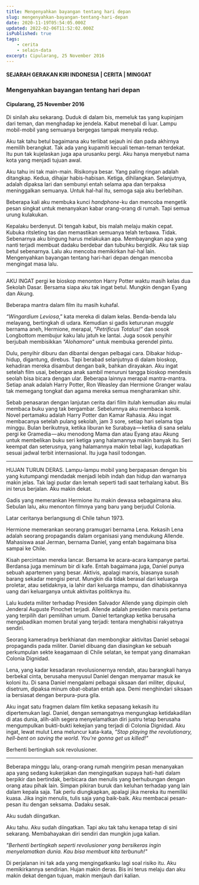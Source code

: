 ```yaml
---
title: Mengenyahkan bayangan tentang hari depan
slug: mengenyahkan-bayangan-tentang-hari-depan
date: 2020-11-19T05:54:05.000Z
updated: 2022-02-06T11:52:02.000Z
isPublished: true
tags: 
    - cerita
    - selain-data
excerpt: Cipularang, 25 November 2016
---
```


#### SEJARAH GERAKAN KIRI INDONESIA | CERITA | MINGGAT

### Mengenyahkan bayangan tentang hari depan

#### Cipularang, 25 November 2016

Di sinilah aku sekarang. Duduk di dalam bis, memeluk tas yang kupinjam dari teman, dan menghadap ke jendela. Kabut menebal di luar. Lampu mobil-mobil yang semuanya bergegas tampak menyala redup.

Aku tak tahu betul bagaimana aku terlibat sejauh ini dan pada akhirnya memilih berangkat. Tak ada yang kupamiti kecuali teman-teman terdekat. Itu pun tak kujelaskan juga apa urusanku pergi. Aku hanya menyebut nama kota yang menjadi tujuan awal.

Aku tahu ini tak main-main. Risikonya besar. Yang paling ringan adalah ditangkap. Kedua, dihajar habis-habisan. Ketiga, dihilangkan. Selanjutnya, adalah dipaksa lari dan sembunyi entah selama apa dan terpaksa meninggalkan semuanya. Untuk hal-hal itu, semoga saja aku berlebihan.

Beberapa kali aku membuka kunci *handphone*-ku dan mencoba mengetik pesan singkat untuk menanyakan kabar orang-orang di rumah. Tapi semua urung kulakukan.

Kepalaku berdenyut. Di tengah kabut, bis malah melaju makin cepat. Kubuka ritsleting tas dan memastikan semuanya telah terbawa. Tidak. Sebenarnya aku bingung harus melakukan apa. Membayangkan apa yang nanti terjadi membuat dadaku berdebar dan tubuhku bergidik. Aku tak siap betul sebenarnya. Lalu aku mencoba memikirkan hal-hal lain. Mengenyahkan bayangan tentang hari-hari depan dengan mencoba mengingat masa lalu.

---

AKU INGAT pergi ke bioskop menonton Harry Potter waktu masih kelas dua Sekolah Dasar. Bersama siapa aku tak ingat betul. Mungkin dengan Eyang dan Akung.

Beberapa mantra dalam film itu masih kuhafal.

*“Wingardium Leviosa*,” kata mereka di dalam kelas. Benda-benda lalu melayang, bertingkah di udara. Kemudian si gadis keturunan *muggle* bernama aneh, Hermione, merapal, “*Petrificus Totalus!”* dan sosok Longbottom membujur kaku lalu jatuh ke lantai. Juga sosok penyihir berjubah membisikkan *"Alohamora"* untuk membuka gerendel pintu.

Dulu, penyihir diburu dan dibantai dengan pelbagai cara. Dibakar hidup-hidup, digantung, direbus. Tapi berabad selanjutnya di dalam bioskop, kehadiran mereka disambut dengan baik, bahkan dirayakan. Aku ingat setelah film usai, beberapa anak sambil menuruni tangga bioskop mendesis seolah bisa bicara dengan ular. Beberapa lainnya merapal mantra-mantra. Setiap anak adalah Harry Potter, Ron Weasley dan Hermione Granger walau tak memegang tongkat dan agama mereka semua mengharamkan sihir.

Sebab penasaran dengan lanjutan cerita dari film itulah kemudian aku mulai membaca buku yang tak bergambar. Sebelumnya aku membaca komik. Novel pertamaku adalah Harry Potter dan Kamar Rahasia. Aku ingat membacanya setelah pulang sekolah, jam 3 sore, setiap hari selama tiga minggu. Bulan berikutnya, ketika liburan ke Surabaya — ketika di sana selalu pergi ke Gramedia — aku menodong Mama dan atau Eyang atau Akung untuk membelikan buku seri ketiga yang halamannya makin banyak itu. Seri keempat dan seterusnya, yang halamannya makin tebal lagi, kudapatkan sesuai jadwal terbit internasional. Itu juga hasil todongan.

---

HUJAN TURUN DERAS. Lampu-lampu mobil yang berpapasan dengan bis yang kutumpangi mendadak menjadi lebih indah dan hidup dan warnanya makin jelas. Tak lagi pudar dan lemah seperti tadi saat terhalang kabut. Bis ini terus berjalan. Aku makin dekat.

Gadis yang memerankan Hermione itu makin dewasa sebagaimana aku. Sebulan lalu, aku menonton filmnya yang baru yang berjudul Colonia.

Latar ceritanya berlangsung di Chile tahun 1973.

Hermione memerankan seorang pramugari bernama Lena. Kekasih Lena adalah seorang propagandis dalam organisasi yang mendukung Allende. Mahasiswa asal Jerman, bernama Daniel, yang entah bagaimana bisa sampai ke Chile.

Kisah percintaan mereka lancar. Bersama ke acara-acara kampanye partai. Berdansa juga meminum bir di kafe. Entah bagaimana juga, Daniel punya sebuah apartemen yang besar. Aktivis, apalagi marxis, biasanya susah barang sekadar mengisi perut. Mungkin dia tidak berasal dari keluarga proletar, atau setidaknya, ia lahir dari keluarga mampu, dan dihabiskannya uang dari keluarganya untuk aktivitas politiknya itu.

Lalu kudeta militer terhadap Presiden Salvador Allende yang dipimpin oleh Jenderal Auguste Pinochet terjadi. Allende adalah presiden marxis pertama yang terpilih dari pemilihan umum. Daniel tertangkap ketika berusaha mengabadikan momen brutal yang terjadi: tentara menghabisi rakyatnya sendiri.

Seorang kameradnya berkhianat dan membongkar aktivitas Daniel sebagai propagandis pada militer. Daniel dibuang dan diasingkan ke sebuah perkumpulan sekte keagamaan di Chile selatan, ke tempat yang dinamakan Colonia Dignidad.

Lena, yang kadar kesadaran revolusionernya rendah, atau barangkali hanya berbekal cinta, berusaha menyusul Daniel dengan menyamar masuk ke koloni itu. Di sana Daniel mengalami pelbagai siksaan dari militer, dipukul, disetrum, dipaksa minum obat-obatan entah apa. Demi menghindari siksaan ia bersiasat dengan berpura-pura gila.

Aku ingat satu fragmen dalam film ketika sepasang kekasih itu dipertemukan lagi. Daniel, dengan semangatnya mengungkap ketidakadilan di atas dunia, alih-alih segera menyelamatkan diri justru tetap berusaha mengumpulkan bukti-bukti kekejian yang terjadi di Colonia Dignidad. Aku ingat, lewat mulut Lena meluncur kata-kata, *"Stop playing the revolutionary, hell-bent on saving the world. You're gonna get us killed!"*

Berhenti bertingkah sok revolusioner.

---

Beberapa minggu lalu, orang-orang rumah mengirim pesan menanyakan apa yang sedang kukerjakan dan mengingatkan supaya hati-hati dalam berpikir dan bertindak, berbicara dan menulis yang berhubungan dengan orang atau pihak lain. Simpan pikiran buruk dan keluhan terhadap yang lain dalam kepala saja. Tak perlu diungkapkan, apalagi jika mereka itu memiliki kuasa. Jika ingin menulis, tulis saja yang baik-baik. Aku membacai pesan-pesan itu dengan seksama. Dadaku sesak.

Aku sudah diingatkan.

Aku tahu. Aku sudah diingatkan. Tapi aku tak tahu kenapa tetap di sini sekarang. Membahayakan diri sendiri dan mungkin juga kalian.

*"Berhenti bertingkah seperti revolusioner yang bersikeras ingin menyelamatkan dunia. Kau bisa membuat kita terbunuh!"*

Di perjalanan ini tak ada yang mengingatkanku lagi soal risiko itu. Aku memikirkannya sendirian. Hujan makin deras. Bis ini terus melaju dan aku makin dekat dengan tujuan, makin menjauh dari kalian.
